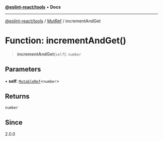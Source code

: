 [**@eslint-react/tools**](../../../README.md) • **Docs**

***

[@eslint-react/tools](../../../README.md) / [MutRef](../README.md) / incrementAndGet

# Function: incrementAndGet()

> **incrementAndGet**(`self`): `number`

## Parameters

• **self**: [`MutableRef`](../interfaces/MutableRef.md)\<`number`\>

## Returns

`number`

## Since

2.0.0
